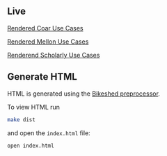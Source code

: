 ## Live

[Rendered Coar Use Cases](https://mellonscholarlycommunication.github.io/spec-usecases/)

[Rendered Mellon Use Cases](https://mellonscholarlycommunication.github.io/spec-usecases/mellon-scenario.html)

[Renderend Scholarly Use Cases](https://mellonscholarlycommunication.github.io/spec-usecases/scholarly-scenario.html)

## Generate HTML

HTML is generated using the [Bikeshed preprocessor](https://tabatkins.github.io/bikeshed/).

To view HTML run

```bash
make dist
```

and open the `index.html` file:

```bash
open index.html
```
